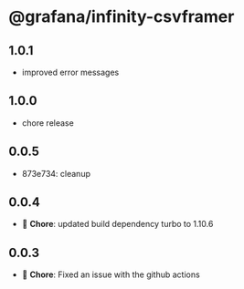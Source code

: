 # @grafana/infinity-csvframer

## 1.0.1

- improved error messages

## 1.0.0

- chore release

## 0.0.5

- 873e734: cleanup

## 0.0.4

- 🐛 **Chore**: updated build dependency turbo to 1.10.6

## 0.0.3

- 🐛 **Chore**: Fixed an issue with the github actions
